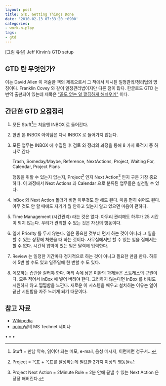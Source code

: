 ```yaml
---
layout: post
title: GTD, Getting Things Done
date: '2010-02-13 07:33:20 +0900'
categories:
- work-n-play
tags:
- gtd
---
```


[그림 유실] Jeff Kirvin’s GTD setup 
  
## GTD 란 무엇인가? 
  
이는 David Allen 이 저술한 책의 제목으로서 그 책에서 제시된 일정관리/정리법의 명칭이다. Franklin Covey 와 같이 일정관리법이지만 다른 점이 많다. 한글로도 GTD 는 번역 출판되어 있는데 제목은 ["끝도 없는 일 깔끔하게 해치우기"](http://www.aladin.co.kr/shop/wproduct.aspx?ItemId=12757098) 이다. 

<!--more-->

## 간단한 GTD 요점정리 

1.  모든 Stuff[^1]는 처음엔 INBOX 로 들어간다.

2.  한번 본 INBOX 아이템은 다시 INBOX 로 들어가지 않는다.
 
3.  모든 업무는 INBOX 에 수집된 후 검토 와 정리의 과정을 통해 8 가지 목적지 중 하나로 간다

    Trash, Someday/Maybe, Reference, NextActions, Project, Waiting For, Calendar, Project Plans
    
    행동을 취할 수 있는지 없는지, Project[^2] 인지 Next Action[^3] 인지 구분 가장 중요하다. 이 과정에서 Next Actions 과 Calendar 으로 분류된 업무들은 실천될 수 있다.
    
4.  InBox 와 Next Action 폴더가 비면 아무것도 안 해도 된다. 마음 편히 쉬어도 된다. 아무 것도 안 할 때에도 자기가 뭘 안하고 있는지 알고 있으면 마음이 편하다.

5.  Time Management (시간관리) 라는 것은 없다. 아무리 관리해도 하루가 25 시간이 되지 않는다. 우리가 관리할 수 있는 것은 자신의 행동이다.

6.  일에 Priority 를 두지 않는다. 일은 중요한 것부터 먼저 하는 것이 아니라 그 일을 할 수 있는 상황에 처했을 때 하는 것이다. 사무실에서만 할 수 있는 일을  집에서는 할 수 없다. 시간적 압박이 있는 일은 달력에 입력한다.

7.  Review 는 일정한 기간마다 정기적으로 하는 것이 아니고 필요한 만큼 한다. 하루에 5번 할 수도 있고 일주일에 한 번할 수 도 있다.

8.  메모하는 습관을 길러야 한다. 머리 속에 남은 미완의 과제들은 스트레스의 근원이다. 모두 적어서 InBox 에 넣어 버려야 한다. 그러하지 않는다면 InBox 를 비워도 시원하지 않고 찝찝함을 느낀다. 새로운 이 시스템을 배우고 설치하는 이유는 일이 끝난 시원함을 자주 느끼게 되기 때문이다.

## 참고 자료

- [Wikipedia](https://en.wikipedia.org/wiki/Getting_Things_Done)
- [oojoo](http://oojoo.tistory.com/)님의 MS Technet 세미나

<div class="spacer">• • •</div>

[^1]: Stuff = 만남 약속, 읽어야 되는 메모, e-mail, 음성 메시지, 이런저런 청구서...

[^2]: Project = 목표 + 목표를 달성하는데 필요한 2가지 이상의 행동들

[^3]: Project Next Action = 2Minute Rule = 2분 안에 끝낼 수 있는 Next Action 은 당장 해버린다.
